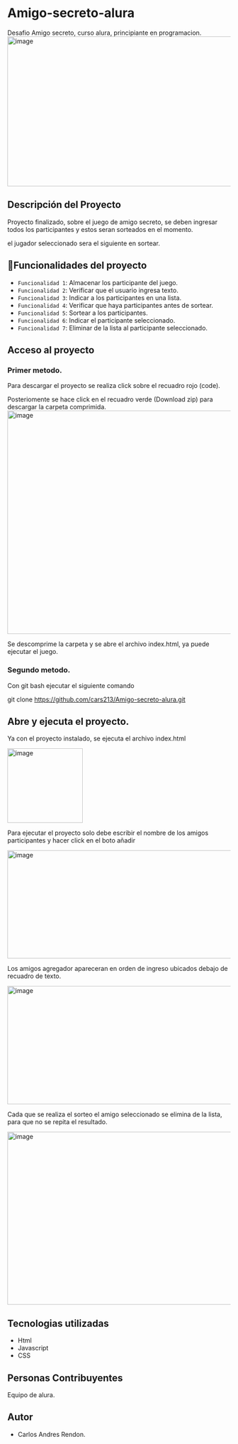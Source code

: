 # Amigo-secreto-alura
Desafio Amigo secreto, curso alura, principiante en programacion.  
<img width="824" height="338" alt="image" src="https://github.com/user-attachments/assets/faac0857-a460-444c-bcfe-291cdcdedf21" />
## Descripción del Proyecto
Proyecto finalizado, sobre el juego de amigo secreto, se deben ingresar todos los participantes y estos seran sorteados en el momento.

el jugador seleccionado sera el siguiente en sortear.
## :hammer:Funcionalidades del proyecto
- `Funcionalidad 1`: Almacenar los participante del juego.
- `Funcionalidad 2`: Verificar que el usuario ingresa texto.
- `Funcionalidad 3`: Indicar a los participantes en una lista.
- `Funcionalidad 4`: Verificar que haya participantes antes de sortear.
- `Funcionalidad 5`: Sortear a los participantes.
- `Funcionalidad 6`: Indicar el participante seleccionado. 
- `Funcionalidad 7`: Eliminar de la lista al participante seleccionado. 
## Acceso al proyecto
### Primer metodo.
Para descargar el proyecto se realiza click sobre el recuadro rojo (code).

Posteriomente se hace click en el recuadro verde (Download zip) para descargar la carpeta comprimida.
<img width="603" height="504" alt="image" src="https://github.com/user-attachments/assets/35581de2-1525-4980-ac58-a78b70d01381" />

Se descomprime la carpeta y se abre el archivo index.html, ya puede ejecutar el juego.
### Segundo metodo.
Con git bash ejecutar el siguiente comando 

git clone https://github.com/cars213/Amigo-secreto-alura.git

## Abre y ejecuta el proyecto.
Ya con el proyecto instalado, se ejecuta el archivo index.html 

<img width="170" height="168" alt="image" src="https://github.com/user-attachments/assets/28ec9931-9d33-4a32-beee-b1eecb6f5589" />

Para ejecutar el proyecto solo debe escribir el nombre de los amigos participantes y hacer click en el boto añadir

<img width="875" height="244" alt="image" src="https://github.com/user-attachments/assets/39f3a7e7-3789-44f0-a97d-f664b5896280" />

Los amigos agregador apareceran en orden de ingreso ubicados debajo de recuadro de texto.

<img width="650" height="267" alt="image" src="https://github.com/user-attachments/assets/dc956e49-089a-4d80-ae5b-a005f90fbb96" />

Cada que se realiza el sorteo el amigo seleccionado se elimina de la lista, para que no se repita el resultado.

<img width="662" height="390" alt="image" src="https://github.com/user-attachments/assets/eafefdaa-e946-48ff-824c-71cbd75824f0" />

## Tecnologias utilizadas
- Html
- Javascript
- CSS

## Personas Contribuyentes
Equipo de alura.

## Autor
- Carlos Andres Rendon.
